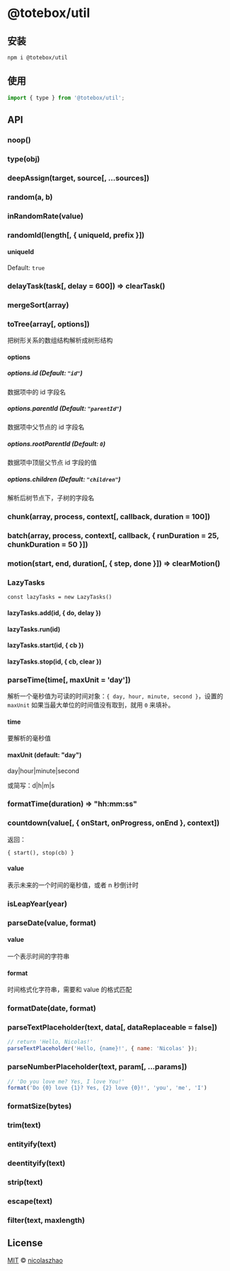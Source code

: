 # @totebox/util

## 安装

```
npm i @totebox/util
```

## 使用

```js
import { type } from '@totebox/util';
```

## API

### noop()

### type(obj)

### deepAssign(target, source[, ...sources])

### random(a, b)

### inRandomRate(value)

### randomId(length[, { uniqueId, prefix }])

#### uniqueId

Default: `true`

### delayTask(task[, delay = 600]) => clearTask()

### mergeSort(array)

### toTree(array[,  options])

把树形关系的数组结构解析成树形结构

#### options

##### options.id (Default: `"id"`)

数据项中的 id 字段名

##### options.parentId (Default: `"parentId"`)

数据项中父节点的 id 字段名

##### options.rootParentId (Default: `0`)

数据项中顶层父节点 id 字段的值

##### options.children (Default: `"children"`)

解析后树节点下，子树的字段名

### chunk(array, process, context[, callback, duration = 100])

### batch(array, process, context[, callback, { runDuration = 25, chunkDuration = 50 }])

### motion(start, end, duration[, { step, done }]) => clearMotion()

### LazyTasks

```
const lazyTasks = new LazyTasks()
```

#### lazyTasks.add(id, { do, delay })

#### lazyTasks.run(id)

#### lazyTasks.start(id, { cb })

#### lazyTasks.stop(id, { cb, clear })

### parseTime(time[, maxUnit = 'day'])

解析一个毫秒值为可读的时间对象：`{ day, hour, minute, second }`，设置的 `maxUnit` 如果当最大单位的时间值没有取到，就用 `0` 来填补。

#### time

要解析的毫秒值

#### maxUnit (default: "day")

day|hour|minute|second

或简写：d|h|m|s

### formatTime(duration) => "hh:mm:ss"

### countdown(value[, { onStart, onProgress, onEnd }, context])

返回：

`{ start(), stop(cb) }`

#### value

表示未来的一个时间的毫秒值，或者 n 秒倒计时

### isLeapYear(year)

### parseDate(value, format)

#### value

一个表示时间的字符串

#### format

时间格式化字符串，需要和 value 的格式匹配

### formatDate(date, format)

### parseTextPlaceholder(text, data[, dataReplaceable = false])

```js
// return 'Hello, Nicolas!'
parseTextPlaceholder('Hello, {name}!', { name: 'Nicolas' });
```

### parseNumberPlaceholder(text, param[, ...params])

```js
// 'Do you love me? Yes, I love You!'
format('Do {0} love {1}? Yes, {2} love {0}!', 'you', 'me', 'I')
```

### formatSize(bytes)

### trim(text)

### entityify(text)

### deentityify(text)

### strip(text)

### escape(text)

### filter(text, maxlength)

## License

[MIT](https://github.com/nicolaszhao/totebox/blob/master/LICENSE) © [nicolaszhao](https://github.com/nicolaszhao)
